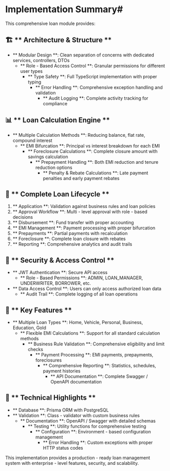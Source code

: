 # Implementation Summary#

This comprehensive loan module provides:

## 🏗️ ** Architecture & Structure **
- ** Modular Design **: Clean separation of concerns with dedicated services, controllers, DTOs
  - ** Role - Based Access Control **: Granular permissions for different user types
    - ** Type Safety **: Full TypeScript implementation with proper typing
      - ** Error Handling **: Comprehensive exception handling and validation
        - ** Audit Logging **: Complete activity tracking for compliance

## 📊 ** Loan Calculation Engine **
- ** Multiple Calculation Methods **: Reducing balance, flat rate, compound interest
  - ** EMI Bifurcation **: Principal vs interest breakdown for each EMI
    - ** Foreclosure Calculations **: Complete closure amount with savings calculation
      - ** Prepayment Handling **: Both EMI reduction and tenure reduction options
        - ** Penalty & Rebate Calculations **: Late payment penalties and early payment rebates

## 🔄 ** Complete Loan Lifecycle **
  1. ** Application **: Validation against business rules and loan policies
2. ** Approval Workflow **: Multi - level approval with role - based decisions
3. ** Disbursement **: Fund transfer with proper accounting
4. ** EMI Management **: Payment processing with proper bifurcation
5. ** Prepayments **: Partial payments with recalculation
6. ** Foreclosure **: Complete loan closure with rebates
7. ** Reporting **: Comprehensive analytics and audit trails

## 🔐 ** Security & Access Control **
- ** JWT Authentication **: Secure API access
  - ** Role - Based Permissions **: ADMIN, LOAN_MANAGER, UNDERWRITER, BORROWER, etc.
- ** Data Access Control **: Users can only access authorized loan data
  - ** Audit Trail **: Complete logging of all loan operations

## 🎯 ** Key Features **
- ** Multiple Loan Types **: Home, Vehicle, Personal, Business, Education, Gold
  - ** Flexible EMI Calculations **: Support for all standard calculation methods
    - ** Business Rule Validation **: Comprehensive eligibility and limit checks
      - ** Payment Processing **: EMI payments, prepayments, foreclosures
        - ** Comprehensive Reporting **: Statistics, schedules, payment histories
          - ** API Documentation **: Complete Swagger / OpenAPI documentation

## 🔧 ** Technical Highlights **
- ** Database **: Prisma ORM with PostgreSQL
- ** Validation **: Class - validator with custom business rules
  - ** Documentation **: OpenAPI / Swagger with detailed schemas
    - ** Testing **: Utility functions for comprehensive testing
      - ** Configuration **: Environment - based configuration management
        - ** Error Handling **: Custom exceptions with proper HTTP status codes

This implementation provides a production - ready loan management system with enterprise - level features, security, and scalability.
